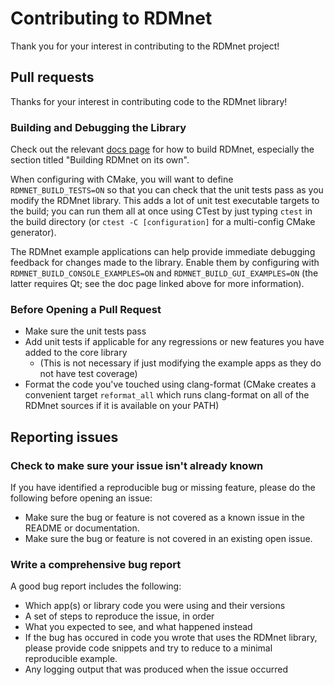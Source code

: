 # Contributing to RDMnet

Thank you for your interest in contributing to the RDMnet project!

## Pull requests

Thanks for your interest in contributing code to the RDMnet library!

### Building and Debugging the Library

Check out the relevant [docs page](https://etclabs.github.io/RDMnet/docs/head/building_and_integrating.html)
for how to build RDMnet, especially the section titled "Building RDMnet on its own".

When configuring with CMake, you will want to define `RDMNET_BUILD_TESTS=ON` so that you can check
that the unit tests pass as you modify the RDMnet library. This adds a lot of unit test executable
targets to the build; you can run them all at once using CTest by just typing `ctest` in the build
directory (or `ctest -C [configuration]` for a multi-config CMake generator).

The RDMnet example applications can help provide immediate debugging feedback for changes made to
the library. Enable them by configuring with `RDMNET_BUILD_CONSOLE_EXAMPLES=ON` and
`RDMNET_BUILD_GUI_EXAMPLES=ON` (the latter requires Qt; see the doc page linked above for more
information).

### Before Opening a Pull Request

* Make sure the unit tests pass
* Add unit tests if applicable for any regressions or new features you have added to the core library
  + (This is not necessary if just modifying the example apps as they do not have test coverage)
* Format the code you've touched using clang-format (CMake creates a convenient target `reformat_all`
  which runs clang-format on all of the RDMnet sources if it is available on your PATH)

## Reporting issues

### Check to make sure your issue isn't already known

If you have identified a reproducible bug or missing feature, please do the following before
opening an issue:

* Make sure the bug or feature is not covered as a known issue in the README or documentation.
* Make sure the bug or feature is not covered in an existing open issue.

### Write a comprehensive bug report

A good bug report includes the following:

* Which app(s) or library code you were using and their versions
* A set of steps to reproduce the issue, in order
* What you expected to see, and what happened instead
* If the bug has occured in code you wrote that uses the RDMnet library, please provide code
  snippets and try to reduce to a minimal reproducible example.
* Any logging output that was produced when the issue occurred
